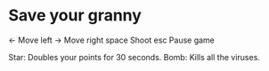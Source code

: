 # Save your granny
<- Move left
-> Move right
space Shoot
esc Pause game

Star: Doubles your points for 30 seconds.
Bomb: Kills all the viruses.